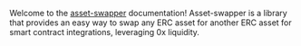 Welcome to the [asset-swapper](https://github.com/0xProject/0x-monorepo/tree/development/packages/asset-swapper) documentation! Asset-swapper is a library that provides an easy way to swap any ERC asset for another ERC asset for smart contract integrations, leveraging 0x liquidity.
